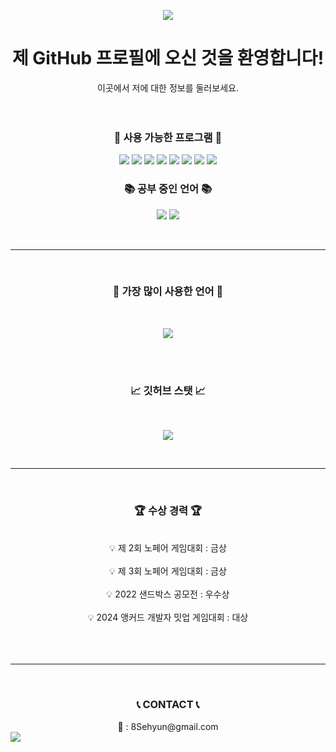 <p align="center">
<img src = "https://capsule-render.vercel.app/api?type=waving&color=gradient&height=200&section=header&text=8Sehyun&fontSize=85">
</p>

<div align=center>

# <center>제 GitHub 프로필에 오신 것을 환영합니다!</center>
<center> 이곳에서 저에 대한 정보를 둘러보세요.</center>
<br>

</br>
 
### <center>🔧 사용 가능한 프로그램 🔧</center>

</div>


<p align="center">
<img src = "https://img.shields.io/badge/Unity-FAFAFA?style=for-the-badge&logo=Unity&logoColor=black">
<img src = "https://img.shields.io/badge/github-%23121011.svg?style=for-the-badge&logo=github&logoColor=white">
<img src = "https://img.shields.io/badge/VS-AC58FA.svg?style=for-the-badge&logo=VisualStudio&logoColor=white">
<img src = "https://img.shields.io/badge/VSC-2E9AFE.svg?style=for-the-badge&logo=VisualStudioCode&logoColor=white">
<img src = "https://img.shields.io/badge/Blender-585858?style=for-the-badge&logo=Blender&logoColor=White">
<img src = "https://img.shields.io/badge/Rblx_Studio-FAFAFA?style=for-the-badge&logo=RobloxStudio&logoColor=White">
<img src = "https://img.shields.io/badge/scratch-FE9A2E.svg?style=for-the-badge&logo=scratch&logoColor=white">
<img src = "https://img.shields.io/badge/Notion-FAFAFA?style=for-the-badge&logo=Notion&logoColor=black">
</p>  

<div align=center>

### <center>📚 공부 중인 언어 📚</center>

<p align="center">
<img src = "https://img.shields.io/badge/C%23-BF00FF?style=for-the-badge&logo=Csharp&logoColor=white">
<img src = "https://img.shields.io/badge/Lua-0404B4?style=for-the-badge&logo=Lua&logoColor=white">
</p>
<br>
</div>

----------

<br>
<div align=center>

### <center>📃 가장 많이 사용한 언어 📃</center>
<br>

<p align="center">
<img src = "https://github-readme-stats.vercel.app/api/top-langs/?username=8Sehyun&layout=compact&theme=tokyonight">
</p>
</div>
<br>
</br>
<div align=center>

### <center>📈 깃허브 스탯 📈
<br>

<p align="center">
<img src = "https://github-readme-stats.vercel.app/api?username=8Sehyun&show_icons=true&theme=tokyonight">
</p>
</div>
<br>

----------

</br>
<div align=center>

### <center>🏆 **수상 경력** 🏆</center>
<br>
<center>💡 제 2회 노페어 게임대회 : 금상</center><br>
<center>💡 제 3회 노페어 게임대회 : 금상</center><br>
<center>💡 2022 샌드박스 공모전 : 우수상</center><br>
<center>💡 2024 앵커드 개발자 밋업 게임대회 : 대상</center><br>
</br>
</div>

<br>

---------------------
</br>

<div align=center>

### <center>📞 **CONTACT** 📞</center>
<center>📧 : 8Sehyun@gmail.com</center>
</div>



<img src = "https://capsule-render.vercel.app/api?type=waving&color=gradient&height=200&section=footer">

